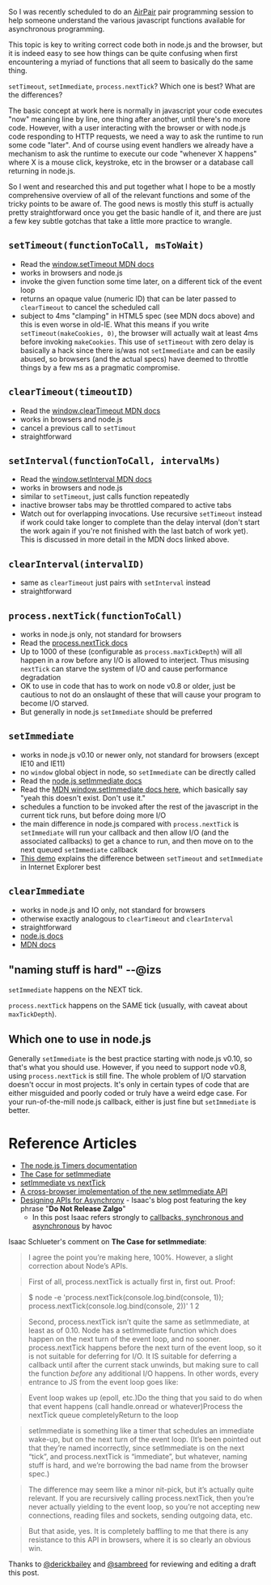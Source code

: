 So I was recently scheduled to do an [AirPair](http://airpair.com) pair programming session to help someone understand the various javascript functions available for asynchronous programming.

This topic is key to writing correct code both in node.js and the browser, but it is indeed easy to see how things can be quite confusing when first encountering a myriad of functions that all seem to basically do the same thing.

`setTimeout`, `setImmediate`, `process.nextTick`? Which one is best? What are the differences?

The basic concept at work here is normally in javascript your code executes "now" meaning line by line, one thing after another, until there's no more code. However, with a user interacting with the browser or with node.js code responding to HTTP requests, we need a way to ask the runtime to run some code "later".  And of course using event handlers we already have a mechanism to ask the runtime to execute our code "whenever X happens" where X is a mouse click, keystroke, etc in the browser or a database call returning in node.js.

So I went and researched this and put together what I hope to be a mostly comprehensive overview of all of the relevant functions and some of the tricky points to be aware of. The good news is mostly this stuff is actually pretty straightforward once you get the basic handle of it, and there are just a few key subtle gotchas that take a little more practice to wrangle.

## `setTimeout(functionToCall, msToWait)`
- Read the [window.setTimeout MDN docs](https://developer.mozilla.org/en-US/docs/Web/API/Window.setTimeout)
- works in browsers and node.js
- invoke the given function some time later, on a different tick of the event loop
- returns an opaque value (numeric ID) that can be later passed to `clearTimeout` to cancel the scheduled call
- subject to 4ms "clamping" in HTML5 spec (see MDN docs above) and this is even worse in old-IE. What this means if you write `setTimeout(makeCookies, 0)`, the browser will actually wait at least 4ms before invoking `makeCookies`. This use of `setTimeout` with zero delay is basically a hack since there is/was not `setImmediate` and can be easily abused, so browsers (and the actual specs) have deemed to throttle things by a few ms as a pragmatic compromise.


## `clearTimeout(timeoutID)`
- Read the [window.clearTimeout MDN docs](https://developer.mozilla.org/en-US/docs/Web/API/window.clearTimeout)
- works in browsers and node.js
- cancel a previous call to `setTimout`
- straightforward

## `setInterval(functionToCall, intervalMs)`
- Read the [window.setInterval MDN docs](https://developer.mozilla.org/en-US/docs/Web/API/window.setInterval)
- works in browsers and node.js
- similar to `setTimeout`, just calls function repeatedly
- inactive browser tabs may be throttled compared to active tabs
- Watch out for overlapping invocations. Use recursive `setTimeout` instead if work could take longer to complete than the delay interval (don't start the work again if you're not finished with the last batch of work yet). This is discussed in more detail in the MDN docs linked above.

## `clearInterval(intervalID)`
- same as `clearTimeout` just pairs with `setInterval` instead
- straightforward

## `process.nextTick(functionToCall)`
- works in node.js only, not standard for browsers
- Read the [process.nextTick docs](http://nodejs.org/docs/latest/api/all.html#all_process_nexttick_callback)
- Up to 1000 of these (configurable as `process.maxTickDepth`) will all happen in a row before any I/O is allowed to interject. Thus misusing `nextTick` can starve the system of I/O and cause performance degradation
- OK to use in code that has to work on node v0.8 or older, just be cautious to not do an onslaught of these that will cause your program to become I/O starved.
- But generally in node.js `setImmediate` should be preferred

## `setImmediate`
- works in node.js v0.10 or newer only, not standard for browsers (except IE10 and IE11)
- no `window` global object in node, so `setImmediate` can be directly called
- Read the [node.js setImmediate docs](http://nodejs.org/api/all.html#all_setimmediate_callback_arg)
- Read the [MDN window.setImmediate docs here](https://developer.mozilla.org/en-US/docs/Web/API/Window.setImmediate), which basically say "yeah this doesn't exist. Don't use it."
- schedules a function to be invoked after the rest of the javascript in the current tick runs, but before doing more I/O
- the main difference in node.js compared with `process.nextTick` is `setImmediate` will run your callback and then allow I/O (and the associated callbacks) to get a chance to run, and then move on to the next queued `setImmediate` callback
- [This demo](http://ie.microsoft.com/testdrive/Performance/setImmediateSorting/Default.html) explains the difference between `setTimeout` and `setImmediate` in Internet Explorer best

## `clearImmediate`
- works in node.js and IO only, not standard for browsers
- otherwise exactly analogous to `clearTimeout` and `clearInterval`
- straightforward
- [node.js docs](http://nodejs.org/docs/latest/api/all.html#all_clearimmediate_immediateobject)
- [MDN docs](https://developer.mozilla.org/en-US/docs/Web/API/Window.clearImmediate)

## "naming stuff is hard" --@izs

`setImmediate` happens on the NEXT tick.

`process.nextTick` happens on the SAME tick (usually, with caveat about `maxTickDepth`).

## Which one to use in node.js

Generally `setImmediate` is the best practice starting with node.js v0.10, so that's what you should use. However, if you need to support node v0.8, using `process.nextTick` is still fine. The whole problem of I/O starvation doesn't occur in most projects. It's only in certain types of code that are either misguided and poorly coded or truly have a weird edge case. For your run-of-the-mill node.js callback, either is just fine but `setImmediate` is better.


# Reference Articles
- [The node.js Timers documentation](http://nodejs.org/api/timers.html)
- [The Case for setImmediate](http://www.nczonline.net/blog/2013/07/09/the-case-for-setimmediate/)
- [setImmediate vs nextTick](http://stackoverflow.com/questions/15349733/setimmediate-vs-nexttick)
- [A cross-browser implementation of the new setImmediate API](https://github.com/NobleJS/setImmediate)
- [Designing APIs for Asynchrony](http://blog.izs.me/post/59142742143/designing-apis-for-asynchrony) - Isaac's blog post featuring the key phrase "**Do Not Release Zalgo**"
  - In this post Isaac refers strongly to [callbacks, synchronous and asynchronous](http://blog.ometer.com/2011/07/24/callbacks-synchronous-and-asynchronous/) by havoc



Isaac Schlueter's comment on **The Case for setImmediate**:

>I agree the point you’re making here, 100%. However, a slight correction about Node’s APIs.

>First of all, process.nextTick is actually first in, first out. Proof:

>$ node -e 'process.nextTick(console.log.bind(console, 1)); process.nextTick(console.log.bind(console, 2))'
>1
>2

>Second, process.nextTick isn’t quite the same as setImmediate, at least as of 0.10. Node has a setImmediate function which does happen on the next turn of the event loop, and no sooner. process.nextTick happens before the next turn of the event loop, so it is not suitable for deferring for I/O. It IS suitable for deferring a callback until after the current stack unwinds, but making sure to call the function *before* any additional I/O happens. In other words, every entrance to JS from the event loop goes like:

>Event loop wakes up (epoll, etc.)Do the thing that you said to do when that event happens (call
handle.onread or whatever)Process the nextTick queue completelyReturn to the loop

>setImmediate is something like a timer that schedules an immediate wake-up, but on the next turn of the event loop. (It’s been pointed out that they’re named incorrectly, since setImmediate is on the next “tick”, and process.nextTick is “immediate”, but whatever, naming stuff is hard, and we’re borrowing the bad name from the browser spec.)

>The difference may seem like a minor nit-pick, but it’s actually quite relevant. If you are recursively calling process.nextTick, then you’re never actually yielding to the event loop, so you’re not accepting new connections, reading files and sockets, sending outgoing data, etc.

>But that aside, yes. It is completely baffling to me that there is any resistance to this API in browsers, where it is so clearly an obvious win.


Thanks to [@derickbailey](https://twitter.com/derickbailey) and [@sambreed](https://twitter.com/sambreed) for reviewing and editing a draft this post.
